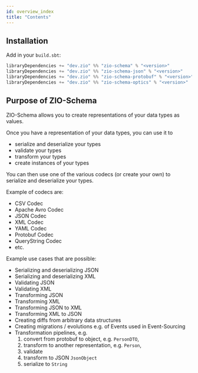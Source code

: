 ```yaml
---
id: overview_index
title: "Contents"
---
```


## Installation

Add in your `build.sbt`:

```scala
libraryDependencies += "dev.zio" %% "zio-schema" % "<version>"
libraryDependencies += "dev.zio" %% "zio-schema-json" % "<version>"
libraryDependencies += "dev.zio" %% "zio-schema-protobuf" % "<version>"
libraryDependencies += "dev.zio" %% "zio-schema-optics" % "<version>"
```

## Purpose of ZIO-Schema
ZIO-Schema allows you to create representations of your data types as values. 

Once you have a representation of your data types, you can use it to 
 - serialize and deserialize your types
 - validate your types
 - transform your types
 - create instances of your types

You can then use one of the various codecs (or create your own) to serialize and deserialize your types.

Example of codecs are:
 - CSV Codec
 - Apache Avro Codec
 - JSON Codec
 - XML Codec
 - YAML Codec
 - Protobuf Codec
 - QueryString Codec
 - etc.

Example use cases that are possible:
 - Serializing and deserializing JSON
 - Serializing and deserializing XML
 - Validating JSON
 - Validating XML
 - Transforming JSON
 - Transforming XML
 - Transforming JSON to XML
 - Transforming XML to JSON
 - Creating diffs from arbitrary data structures
 - Creating migrations / evolutions e.g. of Events used in Event-Sourcing
 - Transformation pipelines, e.g. 
   1. convert from protobuf to object, e.g. `PersonDTO`,
   2. transform to another representation, e.g. `Person`,
   3. validate
   4. transform to JSON `JsonObject`
   5. serialize to `String`



